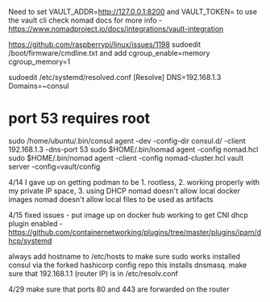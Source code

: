 Need to set VAULT_ADDR=http://127.0.0.1:8200
and VAULT_TOKEN=<root token> to use the vault cli
check nomad docs for more info - https://www.nomadproject.io/docs/integrations/vault-integration

https://github.com/raspberrypi/linux/issues/1198
sudoedit /boot/firmware/cmdline.txt and add cgroup_enable=memory cgroup_memory=1

sudoedit /etc/systemd/resolved.conf
[Resolve]
DNS=192.168.1.3
Domains=~consul

# port 53 requires root
sudo /home/ubuntu/.bin/consul agent -dev -config-dir consul.d/ -client 192.168.1.3 -dns-port 53
sudo $HOME/.bin/nomad agent -config nomad.hcl
sudo $HOME/.bin/nomad agent -client -config nomad-cluster.hcl
vault server -config=vault/config

4/14
I gave up on getting podman to be 1. rootless, 2. working properly with my private IP space, 3. using DHCP
nomad doesn't allow local docker images
nomad doesn't allow local files to be used as artifacts

4/15
fixed issues - 
put image up on docker hub
working to get CNI dhcp plugin enabled - https://github.com/containernetworking/plugins/tree/master/plugins/ipam/dhcp/systemd

always add hostname to /etc/hosts to make sure sudo works
installed consul via the forked hashicorp config repo
this installs dnsmasq. make sure that 192.168.1.1 (router IP) is in /etc/resolv.conf

4/29
make sure that ports 80 and 443 are forwarded on the router
